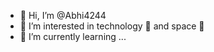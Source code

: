 - 👋 Hi, I’m @Abhi4244
- 👀 I’m interested in technology 🤖 and space 🌌
- 🌱 I’m currently learning ...

<!---
Abhi4244/Abhi4244 is a ✨ special ✨ repository because its `README.md` (this file) appears on your GitHub profile.
You can click the Preview link to take a look at your changes.
--->
